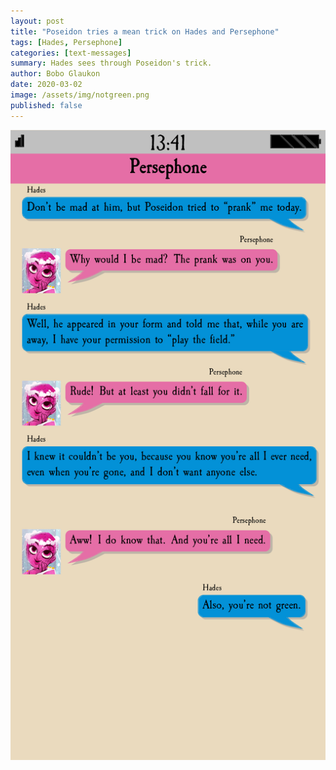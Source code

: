```yaml
---
layout: post
title: "Poseidon tries a mean trick on Hades and Persephone"
tags: [Hades, Persephone]
categories: [text-messages]
summary: Hades sees through Poseidon's trick.
author: Bobo Glaukon
date: 2020-03-02
image: /assets/img/notgreen.png
published: false
---
```


![Poseidon tries a mean trick on Hades and Persephone](/assets/img/notgreen.png)


